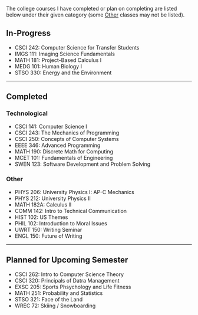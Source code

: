The college courses I have completed or plan on completing are listed below under their given category (some [Other](#Other) classes may not be listed).

## In-Progress

- CSCI 242: Computer Science for Transfer Students
- IMGS 111: Imaging Science Fundamentals
- MATH 181: Project-Based Calculus I
- MEDG 101: Human Biology I
- STSO 330: Energy and the Environment

---

## Completed

### Technological

- CSCI 141: Computer Science I
- CSCI 243: The Mechanics of Programming
- CSCI 250: Concepts of Computer Systems
- EEEE 346: Advanced Programming
- MATH 190: Discrete Math for Computing
- MCET 101: Fundamentals of Engineering
- SWEN 123: Software Development and Problem Solving

### Other

- PHYS 206: University Physics I: AP-C Mechanics
- PHYS 212: University Physics II
- MATH 182A: Calculus II
- COMM 142: Intro to Technical Communication
- HIST 102: US Themes
- PHIL 102: Introduction to Moral Issues
- UWRT 150: Writing Seminar
- ENGL 150: Future of Writing

---

## Planned for Upcoming Semester

- CSCI 262: Intro to Computer Science Theory
- CSCI 320: Principals of Datra Management
- EXSC 205: Sports Phsychology and Life Fitness
- MATH 251: Probability and Statistics
- STSO 321: Face of the Land
- WREC 72: Skiing / Snowboarding